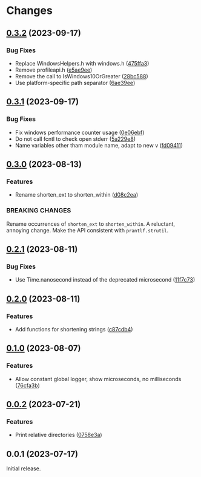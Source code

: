 # Changes

## [0.3.2](https://github.com/prantlf/v-debug/compare/v0.3.1...v0.3.2) (2023-09-17)

### Bug Fixes

* Replace WindowsHelpers.h with windows.h ([475ffa3](https://github.com/prantlf/v-debug/commit/475ffa386a106a2389bba19d1cb450a9f862131c))
* Remove profileapi.h ([e5ae9ee](https://github.com/prantlf/v-debug/commit/e5ae9ee0db6ddd29fd843534a04aff9c0590fef8))
* Remove the call to IsWindows10OrGreater ([28bc588](https://github.com/prantlf/v-debug/commit/28bc588ee8e8f2e0f303a6d9b87c9aedcfe0d60f))
* Use platform-specific path separator ([6ae39ee](https://github.com/prantlf/v-debug/commit/6ae39ee87e0ce39176abfa07b734d28fdfbfb196))

## [0.3.1](https://github.com/prantlf/v-debug/compare/v0.3.0...v0.3.1) (2023-09-17)

### Bug Fixes

* Fix windows performance counter usage ([0e06ebf](https://github.com/prantlf/v-debug/commit/0e06ebf9a5a32a21bb898fd68ff00ebe8840bac2))
* Do not call fcntl to check open stderr ([5a229e8](https://github.com/prantlf/v-debug/commit/5a229e861ed6ccf436440d7675a01103d80210cc))
* Name variables other tham module name, adapt to new v ([fd09411](https://github.com/prantlf/v-debug/commit/fd094118d3036ac5f65f35babcd1b3614fbe6a3c))

## [0.3.0](https://github.com/prantlf/v-debug/compare/v0.2.1...v0.3.0) (2023-08-13)

### Features

* Rename shorten_ext to shorten_within ([d08c2ea](https://github.com/prantlf/v-debug/commit/d08c2ead9f5ebe8582aea7021fa7982872d8f1f4))

### BREAKING CHANGES

Rename occurrences of `shorten_ext` to `shorten_within`.
A reluctant, annoying change. Make the API consistent with `prantlf.strutil`.

## [0.2.1](https://github.com/prantlf/v-debug/compare/v0.2.0...v0.2.1) (2023-08-11)

### Bug Fixes

* Use Time.nanosecond instead of the deprecated microsecond ([11f7c73](https://github.com/prantlf/v-debug/commit/11f7c730dad2cc0ff5f798820876d2c13b660832))

## [0.2.0](https://github.com/prantlf/v-debug/compare/v0.1.0...v0.2.0) (2023-08-11)

### Features

* Add functions for shortening strings ([c87cdb4](https://github.com/prantlf/v-debug/commit/c87cdb42f2fb83300a076893fc9d6ac50a1316d1))

## [0.1.0](https://github.com/prantlf/v-debug/compare/v0.0.2...v0.1.0) (2023-08-07)

### Features

* Allow constant global logger, show microseconds, no milliseconds ([76cfa3b](https://github.com/prantlf/v-debug/commit/76cfa3b818ec236de29e8fbfeefae89cbdac61ec))

## [0.0.2](https://github.com/prantlf/v-debug/compare/v0.0.1...v0.0.2) (2023-07-21)

### Features

* Print relative directories ([0758e3a](https://github.com/prantlf/v-debug/commit/0758e3aafa915601fadb14546a683be47cab3c2c))

## 0.0.1 (2023-07-17)

Initial release.
